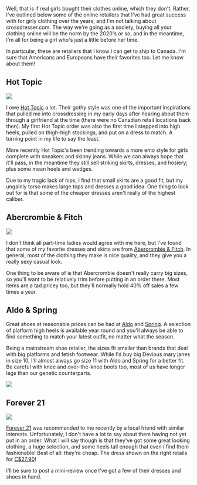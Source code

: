 Well, that is if real girls bought their clothes online, which they don't. Rather, I've outlined below some of the online retailers that I've had great success with for girly clothing over the years, and I'm not talking about crossdresser.com. The way we're going as a society, buying all your clothing online will be the norm by the 2020's or so, and in the meantime, I'm all for being a girl who's just a little before her time.

In particular, these are retailers that I know I can get to ship to Canada. I'm sure that Americans and Europeans have their favorites too. Let me know about them!

Hot Topic
---------

<p class="figure figure_right"><a href="https://s3.amazonaws.com/serenalachance/shop-like-a-real-girl/hell_bunny.jpg"><img src="https://s3.amazonaws.com/serenalachance/shop-like-a-real-girl/hell_bunny_small.jpg" /></a></p>

<p class="ragged">I owe <a href="http://hottopic.com">Hot Topic</a> a lot. Their gothy style was one of the important inspirations that pulled me into crossdressing in my early days after hearing about them through a girlfriend at the time (there were no Canadian retail locations back then). My first Hot Topic order was also the first time I stepped into high heels, pulled on thigh-high stockings, and put on a dress to match. A turning point in my life to say the least.</p>

<p class="ragged">More recently Hot Topic's been trending towards a more emo style for girls complete with sneakers and skinny jeans. While we can always hope that it'll pass, in the meantime they still sell striking skirts, dresses, and hosiery; plus some mean heels and wedges.</p>

Due to my tragic lack of hips, I find that small skirts are a good fit, but my ungainly torso makes large tops and dresses a good idea. One thing to look out for is that some of the cheaper dresses aren't really of the highest caliber.

<p class="clearfix"></p>

Abercrombie & Fitch
-------------------

<p class="figure figure_left"><a href="https://s3.amazonaws.com/serenalachance/shop-like-a-real-girl/chelsea_small.jpg"><img src="https://s3.amazonaws.com/serenalachance/shop-like-a-real-girl/chelsea_small.jpg" /></a></p>

<p class="ragged">I don't think all part-time ladies would agree with me here, but I've found that some of my favorite dresses and skirts are from <a href="http://abercrombie.ca">Abercrombie & Fitch</a>. In general, most of the clothing they make is nice quality, and they give you a really sexy casual look.</p>

<p class="ragged">One thing to be aware of is that Abercrombie doesn't really carry big sizes, so you'll want to be relatively trim before putting in an order there. Most items are a tad pricey too, but they'll normally hold 40% off sales a few times a year.</p>

<p class="clearfix"></p>

Aldo & Spring
-------------

Great shoes at reasonable prices can be had at [Aldo](http://aldoshoes.com) and [Spring](http://http://www.myspringshoes.com). A selection of platform high heels is available year round and you'll always be able to find something to match your latest outfit, no matter what the season.

Being a mainstream shoe retailer, the sizes fit smaller than brands that deal with big platforms and fetish footwear. While I'd buy big Devious mary janes in size 10, I'll almost always go size 11 with Aldo and Spring for a better fit. Be careful with knee and over-the-knee boots too, most of us have longer legs than our genetic counterparts.

<p class="figure figure_center"><a href="https://s3.amazonaws.com/serenalachance/shop-like-a-real-girl/forwood.jpg"><img src="https://s3.amazonaws.com/serenalachance/shop-like-a-real-girl/forwood_small.jpg" /></a></p>

Forever 21
----------

<p class="figure figure_right"><a href="https://s3.amazonaws.com/serenalachance/shop-like-a-real-girl/beaded_accent.jpg"><img src="https://s3.amazonaws.com/serenalachance/shop-like-a-real-girl/beaded_accent_small.jpg" /></a></p>

<p class="ragged"><a href="http://forever21.com">Forever 21</a> was recommended to me recently by a local friend with similar interests. Unfortunately, I don't have a lot to say about them having not yet put in an order. What I will say though is that they've got some great looking clothing, a huge selection, and some heels tall enough that even <em>I</em> find them fashionable! Best of all: they're cheap. The dress shown on the right retails for <a href="http://canada.forever21.com/Product/Product.aspx?BR=H1981&Category=dress&ProductID=2074983066">C$27.90</a>!</p>

<p class="ragged">I'll be sure to post a mini-review once I've got a few of their dresses and shoes in hand.</p>

<p class="clearfix"></p>

